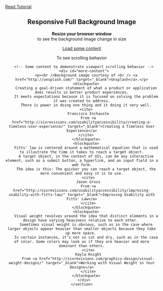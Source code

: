 
<!doctype html>
<html lang="en">
<head>
<meta charset="utf-8">
<title>Responsive Full Background Image</title>
  <meta name="viewport" content="width=device-width, initial-scale=1" />
  <meta name="author" content="Six Revisions">
  <meta name="description" content="How to use the CSS background-size property to make an image fully span the entire viewport.">
  <link rel="icon" href="http://sixrevisions.com/favicon.ico" type="image/x-icon" />
  <link href="http://fonts.googleapis.com/css?family=Kotta+One|Cantarell:400,700" rel="stylesheet" type="text/css">
  <!--[if lt IE 9]>
  <script src="http://html5shiv.googlecode.com/svn/trunk/html5.js"></script>
  <![endif]-->

  <!-- Not required: presentational-only.css only contains CSS for prettifying the demo -->
  <link rel="stylesheet" href="presentational-only/presentational-only.css">

  <!-- responsive-full-background-image.css stylesheet contains the code you want -->
  <link rel="stylesheet" href="responsive-full-background-image.css">
  
  <!-- Not required: jquery.min.js and presentational-only.js is only used to demonstrate scrolling behavior of the viewport  -->
  <script src="//ajax.googleapis.com/ajax/libs/jquery/1.11.1/jquery.min.js"></script>
  <script src="presentational-only/presentational-only.js"></script>
</head>
<body>
  <nav class="navbar" id="top">
    <div class="inner">
      <a href="http://sixrevisions.com/css/responsive-background-image/">Read Tutorial</a>
    </div>
  </nav>
  <header class="container">
    <section class="content">
      <h1>Responsive Full Background Image</h1>
      <p class="sub-title"><strong>Resize your browser window</strong> <br /> to see the background image change in size</p>
      <p><a class="button" id="load-more-content" href="#top">Load some content</a></p>
      <p>To see scrolling behavior</p>
      
      <!-- Some content to demonstrate viewport scrolling behavior -->
      <div id="more-content">
        <p><br />Background image courtesy of <br /> <a href="http://unsplash.com/" target="_blank">Unsplash</a>.</p>
        <blockquote>
        Creating a goal-driven statement of what a product or application does results in better product experiences.
        It meets expectations because it is focused on solving the problem it was created to address.
        There is power in doing one thing and it doing it very well.
        <cite>
          Francisco Inchauste
          From <a href="http://sixrevisions.com/usabilityaccessibility/creating-a-timeless-user-experience/" target="_blank">Creating a Timeless User Experience</a>
        </cite>
        </blockquote>
        <blockquote>
        Fitts' law is centered around a mathematical equation that is used to illustrate the time it takes to reach a target object.
        A target object, in the context of UIs, can be any interactive element, such as a submit button, a hyperlink, and an input field in a web form.
        The idea is this: The quicker you can reach a target object, the more convenient and easy it is to use.
          <cite>
          Jason Gross
          From <a href="http://sixrevisions.com/usabilityaccessibility/improving-usability-with-fitts-law/" target="_blank">Improving Usability with Fitts' Law</a>
          </cite>
        </blockquote>
        <blockquote>
        Visual weight revolves around the idea that distinct elements in a design have varying heaviness relative to each other. 
        Sometimes visual weight is obvious, such as in the case where larger objects appear heavier than smaller objects because they take up more space. 
        In certain instances, it’s not so cut and dry, such as in the case of color. Some colors may look as if they are heavier and more dominant than others.
          <cite>
          Kayla Knight
          From <a href="http://sixrevisions.com/graphics-design/visual-weight-designs/" target="_blank">Working with Visual Weight in Your Designs</a>
          </cite>
        </blockquote>
      </div>
    </section>
  </header>
</body>
</html>

